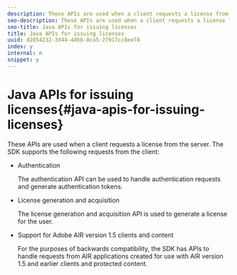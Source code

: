 ```yaml
---
description: These APIs are used when a client requests a license from the server. The SDK supports the following requests from the client 
seo-description: These APIs are used when a client requests a license from the server. The SDK supports the following requests from the client 
seo-title: Java APIs for issuing licenses
title: Java APIs for issuing licenses
uuid: d2854232-3d44-4dbb-8ca5-27917cc8ee78
index: y
internal: n
snippet: y
---
```


# Java APIs for issuing licenses{#java-apis-for-issuing-licenses}

These APIs are used when a client requests a license from the server. The SDK supports the following requests from the client:

* Authentication

  The authentication API can be used to handle authentication requests and generate authentication tokens. 

* License generation and acquisition

  The license generation and acquisition API is used to generate a license for the user. 

* Support for Adobe AIR version 1.5 clients and content

  For the purposes of backwards compatibility, the SDK has APIs to handle requests from AIR applications created for use with AIR version 1.5 and earlier clients and protected content.

